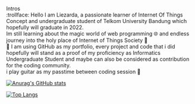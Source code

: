 Intros  
:trollface: 
    Hello I am Liezarda, a passionate learner of Internet Of Things Concept and undergraduate student of Telkom University Bandung which hopefully will graduate in 2022.  
    Im still learning about the magic world of web programming :globe_with_meridians: and endless journey into the holy place of Internet of Things Society :sparkler:  
🔭 I am using GitHub as my portfolio, every project and code that i did hopefully will stand as a proof of my proficiency as Informatics Undergraduate Student and maybe can also be considered as contribution for the coding community.  
    i play guitar as my passtime between coding session 🎸

[![Anurag's GitHub stats](https://github-readme-stats.vercel.app/api?username=liezliez&theme=onedark)](https://github.com/anuraghazra/github-readme-stats)

[![Top Langs](https://github-readme-stats.vercel.app/api/top-langs/?username=liezliez&layout=compact&theme=onedark)](https://github.com/anuraghazra/github-readme-stats)
<!---
liezliez/liezliez is a ✨ special ✨ repository because its `README.md` (this file) appears on your GitHub profile.
You can click the Preview link to take a look at your changes.
--->

